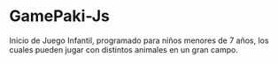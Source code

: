 # GamePaki-Js
Inicio de Juego Infantil, programado para niños menores de 7 años, los cuales pueden jugar con distintos animales en un gran campo.
